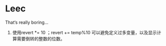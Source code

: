 # Leec
That‘s really boring...

1.   使用revert *= 10 ；revert += temp%10 可以避免定义过多变量，以及显示计算需要倒转的整数的位数。 
